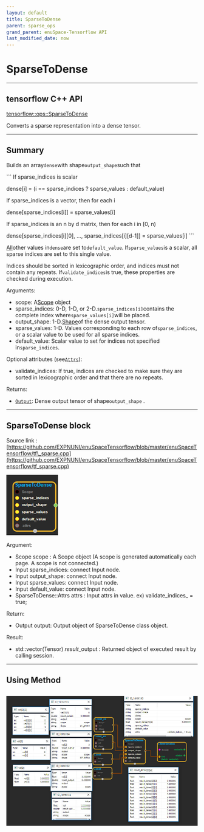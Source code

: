 ```yaml
--- 
layout: default 
title: SparseToDense 
parent: sparse_ops 
grand_parent: enuSpace-Tensorflow API 
last_modified_date: now 
--- 
```


# SparseToDense

---

## tensorflow C++ API

[tensorflow::ops::SparseToDense](https://www.tensorflow.org/api_docs/cc/class/tensorflow/ops/sparse-to-dense)

Converts a sparse representation into a dense tensor.

---

## Summary

Builds an array`dense`with shape`output_shape`such that

\`\`\` If sparse\_indices is scalar

dense\[i\] = \(i == sparse\_indices ? sparse\_values : default\_value\)

If sparse\_indices is a vector, then for each i

dense\[sparse\_indices\[i\]\] = sparse\_values\[i\]

If sparse\_indices is an n by d matrix, then for each i in \[0, n\)

dense\[sparse\_indices\[i\]\[0\], ..., sparse\_indices\[i\]\[d-1\]\] = sparse\_values\[i\] \`\`\`

[All](https://www.tensorflow.org/api_docs/cc/class/tensorflow/ops/all.html#classtensorflow_1_1ops_1_1_all)other values in`dense`are set to`default_value`. If`sparse_values`is a scalar, all sparse indices are set to this single value.

Indices should be sorted in lexicographic order, and indices must not contain any repeats. If`validate_indices`is true, these properties are checked during execution.

Arguments:

* scope: A[Scope](https://www.tensorflow.org/api_docs/cc/class/tensorflow/scope.html#classtensorflow_1_1_scope) object
* sparse\_indices: 0-D, 1-D, or 2-D.`sparse_indices[i]`contains the complete index where`sparse_values[i]`will be placed.
* output\_shape: 1-D.[Shape](https://www.tensorflow.org/api_docs/cc/class/tensorflow/ops/shape.html#classtensorflow_1_1ops_1_1_shape)of the dense output tensor.
* sparse\_values: 1-D. Values corresponding to each row of`sparse_indices`, or a scalar value to be used for all sparse indices.
* default\_value: Scalar value to set for indices not specified in`sparse_indices`.

Optional attributes \(see[`Attrs`](https://www.tensorflow.org/api_docs/cc/struct/tensorflow/ops/sparse-to-dense/attrs.html#structtensorflow_1_1ops_1_1_sparse_to_dense_1_1_attrs)\):

* validate\_indices: If true, indices are checked to make sure they are sorted in lexicographic order and that there are no repeats.

Returns:

* [`Output`](https://www.tensorflow.org/api_docs/cc/class/tensorflow/output.html#classtensorflow_1_1_output): Dense output tensor of shape`output_shape`
  .

---

## SparseToDense block

Source link : [https://github.com/EXPNUNI/enuSpaceTensorflow/blob/master/enuSpaceTensorflow/tf\_sparse.cpp](https://github.com/EXPNUNI/enuSpaceTensorflow/blob/master/enuSpaceTensorflow/tf_sparse.cpp)

![](./assets/sparse_op/SparseToDense1.jpg)

Argument:

* Scope scope : A Scope object \(A scope is generated automatically each page. A scope is not connected.\)
* Input sparse\_indices: connect  Input node.
* Input output\_shape: connect  Input node.
* Input sparse\_values: connect  Input node.
* Input default\_value: connect  Input node.
* SparseToDense::Attrs attrs : Input attrs in value. ex\) validate\_indices\_ = true;

Return:

* Output  output: Output object of SparseToDense class object.

Result:

* std::vector\(Tensor\) _result_\_output : Returned object of executed result by calling session.

---

## Using Method

## ![](./assets/sparse_op/SparseToDense2.jpg)



